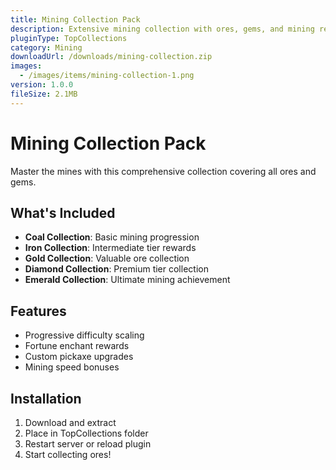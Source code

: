 ```yaml
---
title: Mining Collection Pack
description: Extensive mining collection with ores, gems, and mining rewards
pluginType: TopCollections
category: Mining
downloadUrl: /downloads/mining-collection.zip
images:
  - /images/items/mining-collection-1.png
version: 1.0.0
fileSize: 2.1MB
---
```


# Mining Collection Pack

Master the mines with this comprehensive collection covering all ores and gems.

## What's Included

- **Coal Collection**: Basic mining progression
- **Iron Collection**: Intermediate tier rewards
- **Gold Collection**: Valuable ore collection
- **Diamond Collection**: Premium tier collection
- **Emerald Collection**: Ultimate mining achievement

## Features

- Progressive difficulty scaling
- Fortune enchant rewards
- Custom pickaxe upgrades
- Mining speed bonuses

## Installation

1. Download and extract
2. Place in TopCollections folder
3. Restart server or reload plugin
4. Start collecting ores!
